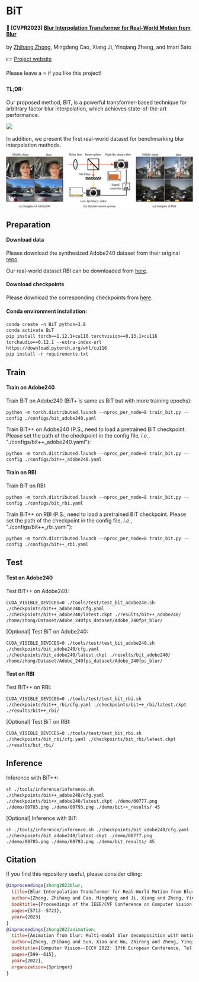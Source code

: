 # BiT

#### :rocket: **[CVPR2023]** [Blur Interpolation Transformer for Real-World Motion from Blur](https://arxiv.org/abs/2211.11423)

by [Zhihang Zhong](https://zzh-tech.github.io/), Mingdeng Cao, Xiang Ji, Yinqiang Zheng, and Imari Sato

:point_right: [Project website](https://zzh-tech.github.io/BiT/)

Please leave a ⭐ if you like this project!

#### **TL;DR**:

Our proposed method, BiT, is a powerful transformer-based technique for arbitrary factor blur interpolation, which achieves state-of-the-art performance.

<img src="./docs/demo.gif" width="640px" class="center"/>

In addition, we present the first real-world dataset for benchmarking blur interpolation methods.

<img src="./docs/dataset.png" width="800px" class="center"/>

## Preparation

#### Download data
Please download the synthesized Adobe240 dataset from their original [repo](https://github.com/laomao0/BIN).

Our real-world dataset RBI can be downloaded from [here](https://drive.google.com/file/d/1chNeLoR1CqrjCkGQgJ-eEmdY104c6T0P/view?usp=sharing).

#### Download checkpoints

Please download the corresponding checkpoints from [here](https://drive.google.com/drive/folders/1g5YjBoPGq2GsRsr3tGWSv4_M0UCg1-0q?usp=sharing).

#### Conda environment installation:

```shell
conda create -n BiT python=3.8
conda activate BiT
pip install torch==1.12.1+cu116 torchvision==0.13.1+cu116 torchaudio==0.12.1 --extra-index-url https://download.pytorch.org/whl/cu116
pip install -r requirements.txt
```

## Train

#### Train on Adobe240

Train BiT on Adobe240 (BiT+ is same as BiT but with more training epochs):

```shell
python -m torch.distributed.launch --nproc_per_node=8 train_bit.py --config ./configs/bit_adobe240.yaml
```

Train BiT++ on Adobe240 (P.S., need to load a pretrained BiT checkpoint. Please set the path of the checkpoint in the config file, *i.e.*, "./configs/bit++_adobe240.yaml"):

```shell
python -m torch.distributed.launch --nproc_per_node=8 train_bit.py --config ./configs/bit++_adobe240.yaml
```

#### Train on RBI

Train BiT on RBI:

```shell
python -m torch.distributed.launch --nproc_per_node=8 train_bit.py --config ./configs/bit_rbi.yaml
```

Train BiT++ on RBI (P.S., need to load a pretrained BiT checkpoint. Please set the path of the checkpoint in the config file, *i.e.*, "./configs/bit++_rbi.yaml"):

```shell
python -m torch.distributed.launch --nproc_per_node=8 train_bit.py --config ./configs/bit++_rbi.yaml
```

## Test

#### Test on Adobe240 

Test BiT++ on Adobe240:

```shell
CUDA_VISIBLE_DEVICES=0 ./tools/test/test_bit_adobe240.sh ./checkpoints/bit++_adobe240/cfg.yaml ./checkpoints/bit++_adobe240/latest.ckpt ./results/bit++_adobe240/ /home/zhong/Dataset/Adobe_240fps_dataset/Adobe_240fps_blur/
```

[Optional] Test BiT on Adobe240:

```shell
CUDA_VISIBLE_DEVICES=0 ./tools/test/test_bit_adobe240.sh ./checkpoints/bit_adobe240/cfg.yaml ./checkpoints/bit_adobe240/latest.ckpt ./results/bit_adobe240/ /home/zhong/Dataset/Adobe_240fps_dataset/Adobe_240fps_blur/
```

#### Test on RBI 

Test BiT++ on RBI:

```shell
CUDA_VISIBLE_DEVICES=0 ./tools/test/test_bit_rbi.sh ./checkpoints/bit++_rbi/cfg.yaml ./checkpoints/bit++_rbi/latest.ckpt ./results/bit++_rbi/
```

[Optional] Test BiT on RBI:

```shell
CUDA_VISIBLE_DEVICES=0 ./tools/test/test_bit_rbi.sh ./checkpoints/bit_rbi/cfg.yaml ./checkpoints/bit_rbi/latest.ckpt ./results/bit_rbi/
```

## Inference

Inference with BiT++:

```shell
sh ./tools/inference/inference.sh ./checkpoints/bit++_adobe240/cfg.yaml ./checkpoints/bit++_adobe240/latest.ckpt ./demo/00777.png ./demo/00785.png ./demo/00793.png ./demo/bit++_results/ 45
```

[Optional] Inference with BiT:

```shell
sh ./tools/inference/inference.sh ./checkpoints/bit_adobe240/cfg.yaml ./checkpoints/bit_adobe240/latest.ckpt ./demo/00777.png ./demo/00785.png ./demo/00793.png ./demo/bit_results/ 45
```

## Citation

If you find this repository useful, please consider citing:

```bibtex
@inproceedings{zhong2023blur,
  title={Blur Interpolation Transformer for Real-World Motion from Blur},
  author={Zhong, Zhihang and Cao, Mingdeng and Ji, Xiang and Zheng, Yinqiang and Sato, Imari},
  booktitle={Proceedings of the IEEE/CVF Conference on Computer Vision and Pattern Recognition},
  pages={5713--5723},
  year={2023}
}
@inproceedings{zhong2022animation,
  title={Animation from blur: Multi-modal blur decomposition with motion guidance},
  author={Zhong, Zhihang and Sun, Xiao and Wu, Zhirong and Zheng, Yinqiang and Lin, Stephen and Sato, Imari},
  booktitle={Computer Vision--ECCV 2022: 17th European Conference, Tel Aviv, Israel, October 23--27, 2022, Proceedings, Part XIX},
  pages={599--615},
  year={2022},
  organization={Springer}
}
```
